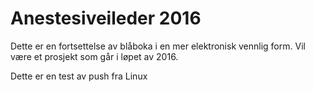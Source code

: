 # Anestesiveileder 2016
Dette er en fortsettelse av blåboka i en mer elektronisk vennlig form. Vil være et prosjekt som går i løpet av 2016.

Dette er en test av push fra Linux

